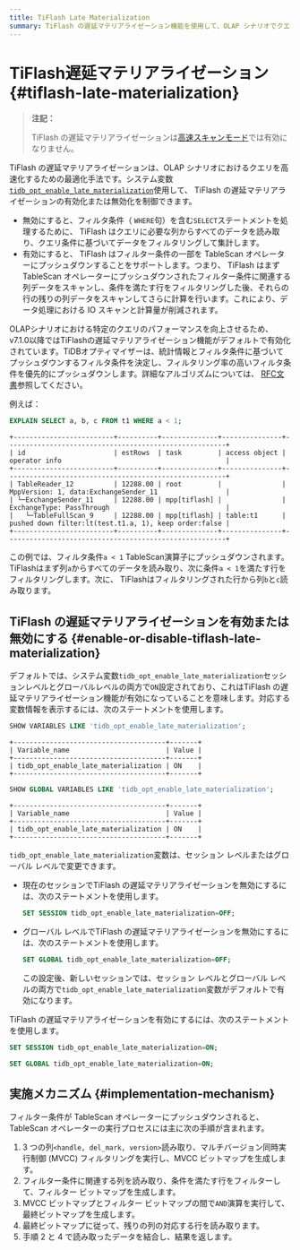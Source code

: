 ```yaml
---
title: TiFlash Late Materialization
summary: TiFlash の遅延マテリアライゼーション機能を使用して、OLAP シナリオでクエリを高速化する方法について説明します。
---
```


# TiFlash遅延マテリアライゼーション {#tiflash-late-materialization}

> **注記：**
>
> TiFlash の遅延マテリアライゼーションは[高速スキャンモード](/tiflash/use-fastscan.md)では有効になりません。

TiFlash の遅延マテリアライゼーションは、OLAP シナリオにおけるクエリを高速化するための最適化手法です。システム変数[`tidb_opt_enable_late_materialization`](/system-variables.md#tidb_opt_enable_late_materialization-new-in-v700)使用して、 TiFlash の遅延マテリアライゼーションの有効化または無効化を制御できます。

-   無効にすると、フィルタ条件（ `WHERE`句）を含む`SELECT`ステートメントを処理するために、 TiFlash はクエリに必要な列からすべてのデータを読み取り、クエリ条件に基づいてデータをフィルタリングして集計します。
-   有効にすると、 TiFlash はフィルター条件の一部を TableScan オペレーターにプッシュダウンすることをサポートします。つまり、 TiFlash はまず TableScan オペレーターにプッシュダウンされたフィルター条件に関連する列データをスキャンし、条件を満たす行をフィルタリングした後、それらの行の残りの列データをスキャンしてさらに計算を行います。これにより、データ処理における IO スキャンと計算量が削減されます。

OLAPシナリオにおける特定のクエリのパフォーマンスを向上させるため、v7.1.0以降ではTiFlashの遅延マテリアライゼーション機能がデフォルトで有効化されています。TiDBオプティマイザーは、統計情報とフィルタ条件に基づいてプッシュダウンするフィルタ条件を決定し、フィルタリング率の高いフィルタ条件を優先的にプッシュダウンします。詳細なアルゴリズムについては、 [RFC文書](https://github.com/pingcap/tidb/tree/release-8.5/docs/design/2022-12-06-support-late-materialization.md)参照してください。

例えば：

```sql
EXPLAIN SELECT a, b, c FROM t1 WHERE a < 1;
```

    +-------------------------+----------+--------------+---------------+-------------------------------------------------------+
    | id                      | estRows  | task         | access object | operator info                                         |
    +-------------------------+----------+--------------+---------------+-------------------------------------------------------+
    | TableReader_12          | 12288.00 | root         |               | MppVersion: 1, data:ExchangeSender_11                 |
    | └─ExchangeSender_11     | 12288.00 | mpp[tiflash] |               | ExchangeType: PassThrough                             |
    |   └─TableFullScan_9     | 12288.00 | mpp[tiflash] | table:t1      | pushed down filter:lt(test.t1.a, 1), keep order:false |
    +-------------------------+----------+--------------+---------------+-------------------------------------------------------+

この例では、フィルタ条件`a < 1` TableScan演算子にプッシュダウンされます。TiFlashはまず列`a`からすべてのデータを読み取り、次に条件`a < 1`を満たす行をフィルタリングします。次に、 TiFlashはフィルタリングされた行から列`b`と`c`読み取ります。

## TiFlash の遅延マテリアライゼーションを有効または無効にする {#enable-or-disable-tiflash-late-materialization}

デフォルトでは、システム変数`tidb_opt_enable_late_materialization`セッションレベルとグローバルレベルの両方で`ON`設定されており、これはTiFlash の遅延マテリアライゼーション機能が有効になっていることを意味します。対応する変数情報を表示するには、次のステートメントを使用します。

```sql
SHOW VARIABLES LIKE 'tidb_opt_enable_late_materialization';
```

    +--------------------------------------+-------+
    | Variable_name                        | Value |
    +--------------------------------------+-------+
    | tidb_opt_enable_late_materialization | ON    |
    +--------------------------------------+-------+

```sql
SHOW GLOBAL VARIABLES LIKE 'tidb_opt_enable_late_materialization';
```

    +--------------------------------------+-------+
    | Variable_name                        | Value |
    +--------------------------------------+-------+
    | tidb_opt_enable_late_materialization | ON    |
    +--------------------------------------+-------+

`tidb_opt_enable_late_materialization`変数は、セッション レベルまたはグローバル レベルで変更できます。

-   現在のセッションでTiFlash の遅延マテリアライゼーションを無効にするには、次のステートメントを使用します。

    ```sql
    SET SESSION tidb_opt_enable_late_materialization=OFF;
    ```

-   グローバル レベルでTiFlash の遅延マテリアライゼーションを無効にするには、次のステートメントを使用します。

    ```sql
    SET GLOBAL tidb_opt_enable_late_materialization=OFF;
    ```

    この設定後、新しいセッションでは、セッション レベルとグローバル レベルの両方で`tidb_opt_enable_late_materialization`変数がデフォルトで有効になります。

TiFlash の遅延マテリアライゼーションを有効にするには、次のステートメントを使用します。

```sql
SET SESSION tidb_opt_enable_late_materialization=ON;
```

```sql
SET GLOBAL tidb_opt_enable_late_materialization=ON;
```

## 実施メカニズム {#implementation-mechanism}

フィルター条件が TableScan オペレーターにプッシュダウンされると、TableScan オペレーターの実行プロセスには主に次の手順が含まれます。

1.  3 つの列`<handle, del_mark, version>`読み取り、マルチバージョン同時実行制御 (MVCC) フィルタリングを実行し、MVCC ビットマップを生成します。
2.  フィルター条件に関連する列を読み取り、条件を満たす行をフィルターして、フィルター ビットマップを生成します。
3.  MVCC ビットマップとフィルター ビットマップの間で`AND`演算を実行して、最終ビットマップを生成します。
4.  最終ビットマップに従って、残りの列の対応する行を読み取ります。
5.  手順 2 と 4 で読み取ったデータを結合し、結果を返します。
